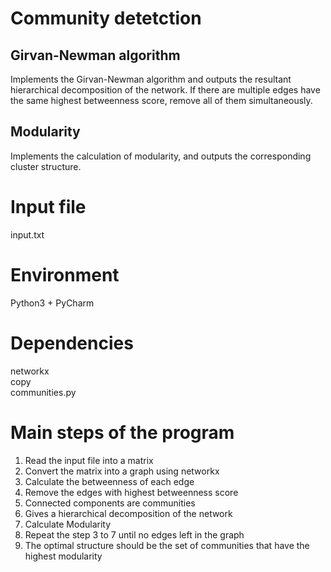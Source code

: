 # Community detetction
## Girvan-Newman algorithm 
Implements the Girvan-Newman algorithm and outputs the resultant hierarchical decomposition of the network. If there are multiple edges have the same highest betweenness score, remove all of them simultaneously.
## Modularity
Implements the calculation of modularity, and outputs the corresponding cluster structure.
# Input file
input.txt
# Environment
Python3 + PyCharm
# Dependencies
networkx  
copy  
communities.py  
# Main steps of the program
1. Read the input file into a matrix
2. Convert the matrix into a graph using networkx
3. Calculate the betweenness of each edge
4. Remove the edges with highest betweenness score
5. Connected components are communities
6. Gives a hierarchical decomposition of the network
7. Calculate Modularity
8. Repeat the step 3 to 7 until no edges left in the graph
9. The optimal structure should be the set of communities that have the highest modularity
